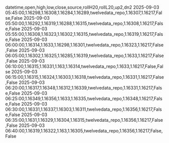 datetime,open,high,low,close,source,rollH20,rollL20,up2,dn2
2025-09-03 05:45:00,1.16298,1.16308,1.16284,1.16289,twelvedata_repo,1.16307,1.16217,False,False
2025-09-03 05:50:00,1.16292,1.16319,1.16288,1.16315,twelvedata_repo,1.16308,1.16217,False,False
2025-09-03 05:55:00,1.16308,1.16323,1.16302,1.16315,twelvedata_repo,1.16319,1.16217,False,False
2025-09-03 06:00:00,1.16314,1.1633,1.16298,1.16301,twelvedata_repo,1.16323,1.16217,False,False
2025-09-03 06:05:00,1.16302,1.16325,1.16285,1.16319,twelvedata_repo,1.1633,1.16217,False,False
2025-09-03 06:10:00,1.16315,1.16331,1.163,1.16314,twelvedata_repo,1.1633,1.16217,False,False
2025-09-03 06:15:00,1.16315,1.16324,1.16303,1.16318,twelvedata_repo,1.16331,1.16217,False,False
2025-09-03 06:20:00,1.16317,1.16348,1.16312,1.16339,twelvedata_repo,1.16331,1.16217,False,False
2025-09-03 06:25:00,1.16349,1.16356,1.1633,1.16335,twelvedata_repo,1.16348,1.16217,False,False
2025-09-03 06:30:00,1.16331,1.16337,1.16303,1.16311,twelvedata_repo,1.16356,1.16217,False,False
2025-09-03 06:35:00,1.1631,1.16329,1.16304,1.16315,twelvedata_repo,1.16356,1.16217,False,False
2025-09-03 06:40:00,1.16319,1.16322,1.163,1.16305,twelvedata_repo,1.16356,1.16217,False,False
